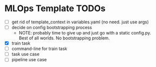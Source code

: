 # MLOps Template TODOs

- [ ] get rid of template_context in variables.yaml (no need. just use args)
- [ ] decide on config bootstrapping process
    - NOTE: probably time to give up and just go with a static config.py.  Best of all worlds.  No bootstrapping problem.
- [x] train task
- [ ] command-line for train task
- [ ] task use case
- [ ] pipeline use case
